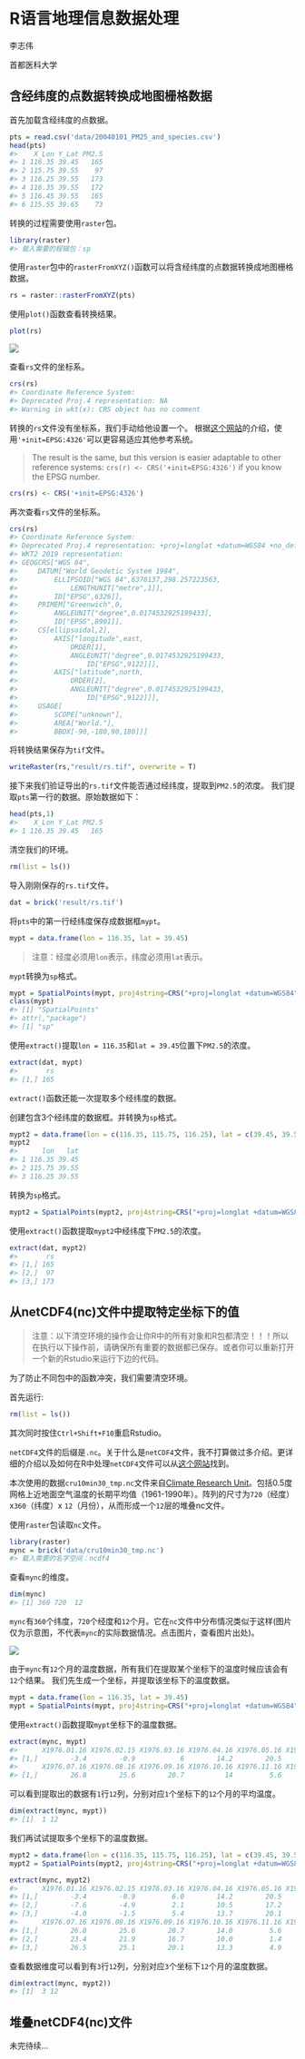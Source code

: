 
<!-- README.md is generated from README.Rmd. Please edit that file -->

# R语言地理信息数据处理

李志伟

首都医科大学

## 含经纬度的点数据转换成地图栅格数据

首先加载含经纬度的点数据。

``` r
pts = read.csv('data/20040101_PM25_and_species.csv')
head(pts)
#>    X_Lon Y_Lat PM2.5
#> 1 116.35 39.45   165
#> 2 115.75 39.55    97
#> 3 116.25 39.55   173
#> 4 116.35 39.55   172
#> 5 116.45 39.55   165
#> 6 115.55 39.65    73
```

转换的过程需要使用`raster`包。

``` r
library(raster)
#> 载入需要的程辑包：sp
```

使用`raster`包中的`rasterFromXYZ()`函数可以将含经纬度的点数据转换成地图栅格数据。

``` r
rs = raster::rasterFromXYZ(pts)
```

使用`plot()`函数查看转换结果。

``` r
plot(rs)
```

![](README_files/figure-gfm/unnamed-chunk-5-1.png)<!-- -->

查看`rs`文件的坐标系。

``` r
crs(rs)
#> Coordinate Reference System:
#> Deprecated Proj.4 representation: NA
#> Warning in wkt(x): CRS object has no comment
```

转换的`rs`文件没有坐标系，我们手动给他设置一个。
根据[这个网站](https://gis.stackexchange.com/questions/111226/how-to-assign-crs-to-rasterlayer-in-r)的介绍，使用`'+init=EPSG:4326'`可以更容易适应其他参考系统。

> The result is the same, but this version is easier adaptable to other
> reference systems: `crs(r) <- CRS('+init=EPSG:4326')` if you know the
> EPSG number.

``` r
crs(rs) <- CRS('+init=EPSG:4326')
```

再次查看`rs`文件的坐标系。

``` r
crs(rs)
#> Coordinate Reference System:
#> Deprecated Proj.4 representation: +proj=longlat +datum=WGS84 +no_defs 
#> WKT2 2019 representation:
#> GEOGCRS["WGS 84",
#>     DATUM["World Geodetic System 1984",
#>         ELLIPSOID["WGS 84",6378137,298.257223563,
#>             LENGTHUNIT["metre",1]],
#>         ID["EPSG",6326]],
#>     PRIMEM["Greenwich",0,
#>         ANGLEUNIT["degree",0.0174532925199433],
#>         ID["EPSG",8901]],
#>     CS[ellipsoidal,2],
#>         AXIS["longitude",east,
#>             ORDER[1],
#>             ANGLEUNIT["degree",0.0174532925199433,
#>                 ID["EPSG",9122]]],
#>         AXIS["latitude",north,
#>             ORDER[2],
#>             ANGLEUNIT["degree",0.0174532925199433,
#>                 ID["EPSG",9122]]],
#>     USAGE[
#>         SCOPE["unknown"],
#>         AREA["World."],
#>         BBOX[-90,-180,90,180]]]
```

将转换结果保存为`tif`文件。

``` r
writeRaster(rs,"result/rs.tif", overwrite = T)
```

接下来我们验证导出的`rs.tif`文件能否通过经纬度，提取到`PM2.5`的浓度。
我们提取`pts`第一行的数据。原始数据如下：

``` r
head(pts,1)
#>    X_Lon Y_Lat PM2.5
#> 1 116.35 39.45   165
```

清空我们的环境。

``` r
rm(list = ls())
```

导入刚刚保存的`rs.tif`文件。

``` r
dat = brick('result/rs.tif')
```

将`pts`中的第一行经纬度保存成数据框`mypt`。

``` r
mypt = data.frame(lon = 116.35, lat = 39.45)
```

> 注意：经度必须用`lon`表示，纬度必须用`lat`表示。

`mypt`转换为`sp`格式。

``` r
mypt = SpatialPoints(mypt, proj4string=CRS("+proj=longlat +datum=WGS84"))
class(mypt)
#> [1] "SpatialPoints"
#> attr(,"package")
#> [1] "sp"
```

使用`extract()`提取`lon = 116.35`和`lat = 39.45`位置下`PM2.5`的浓度。

``` r
extract(dat, mypt)
#>       rs
#> [1,] 165
```

`extract()`函数还能一次提取多个经纬度的数据。

创建包含3个经纬度的数据框。并转换为`sp`格式。

``` r
mypt2 = data.frame(lon = c(116.35, 115.75, 116.25), lat = c(39.45, 39.55, 39.55))
mypt2
#>      lon   lat
#> 1 116.35 39.45
#> 2 115.75 39.55
#> 3 116.25 39.55
```

转换为`sp`格式。

``` r
mypt2 = SpatialPoints(mypt2, proj4string=CRS("+proj=longlat +datum=WGS84"))
```

使用`extract()`函数提取`mypt2`中经纬度下`PM2.5`的浓度。

``` r
extract(dat, mypt2)
#>       rs
#> [1,] 165
#> [2,]  97
#> [3,] 173
```

## 从netCDF4(nc)文件中提取特定坐标下的值

> 注意：以下清空环境的操作会让你R中的所有对象和R包都清空！！！所以在执行以下操作前，请确保所有重要的数据都已保存。或者你可以重新打开一个新的Rstudio来运行下边的代码。

为了防止不同包中的函数冲突，我们需要清空环境。

首先运行:

``` r
rm(list = ls())
```

其次同时按住`Ctrl+Shift+F10`重启Rstudio。

`netCDF4`文件的后缀是`.nc`。关于什么是`netCDF4`文件，我不打算做过多介绍。更详细的介绍以及如何在R中处理`netCDF4`文件可以从[这个网站](https://pjbartlein.github.io/REarthSysSci/netCDF.html)找到。

本次使用的数据`cru10min30_tmp.nc`文件来自[Climate Research
Unit](http://www.cru.uea.ac.uk/data)。包括0.5度网格上近地面空气温度的长期平均值（1961-1990年）。阵列的尺寸为`720`（经度）x`360`（纬度）x
`12`（月份），从而形成一个`12`层的堆叠nc文件。

使用`raster`包读取`nc`文件。

``` r
library(raster)
mync = brick('data/cru10min30_tmp.nc')
#> 载入需要的名字空间：ncdf4
```

查看`mync`的维度。

``` r
dim(mync)
#> [1] 360 720  12
```

`mync`有`360`个纬度，`720`个经度和`12`个月。它在`nc`文件中分布情况类似于这样(图片仅为示意图，不代表`mync`的实际数据情况。点击图片，查看图片出处)。

[![](images/nc维度示意图.png)](https://towardsdatascience.com/how-to-crack-open-netcdf-files-in-r-and-extract-data-as-time-series-24107b70dcd)

由于`mync`有`12`个月的温度数据，所有我们在提取某个坐标下的温度时候应该会有`12`个结果。
我们先生成一个坐标，并提取该坐标下的温度数据。

``` r
mypt = data.frame(lon = 116.35, lat = 39.45)
mypt = SpatialPoints(mypt, proj4string=CRS("+proj=longlat +datum=WGS84")) # 将mypt转换为sp
```

使用`extract()`函数提取`mypt`坐标下的温度数据。

``` r
extract(mync, mypt)
#>      X1976.01.16 X1976.02.15 X1976.03.16 X1976.04.16 X1976.05.16 X1976.06.16
#> [1,]        -3.4        -0.9           6        14.2        20.5          25
#>      X1976.07.16 X1976.08.16 X1976.09.16 X1976.10.16 X1976.11.16 X1976.12.16
#> [1,]        26.8        25.6        20.7          14         5.6        -1.3
```

可以看到提取出的数据有`1`行`12`列，分别对应`1`个坐标下的`12`个月的平均温度。

``` r
dim(extract(mync, mypt))
#> [1]  1 12
```

我们再试试提取多个坐标下的温度数据。

``` r
mypt2 = data.frame(lon = c(116.35, 115.75, 116.25), lat = c(39.45, 39.55, 39.55))
mypt2 = SpatialPoints(mypt2, proj4string=CRS("+proj=longlat +datum=WGS84")) # 将mypt2转换为sp

extract(mync, mypt2)
#>      X1976.01.16 X1976.02.15 X1976.03.16 X1976.04.16 X1976.05.16 X1976.06.16
#> [1,]        -3.4        -0.9         6.0        14.2        20.5        25.0
#> [2,]        -7.6        -4.9         2.1        10.5        17.2        21.4
#> [3,]        -4.0        -1.5         5.4        13.7        20.1        24.5
#>      X1976.07.16 X1976.08.16 X1976.09.16 X1976.10.16 X1976.11.16 X1976.12.16
#> [1,]        26.8        25.6        20.7        14.0         5.6        -1.3
#> [2,]        23.4        21.9        16.7        10.0         1.4        -5.5
#> [3,]        26.5        25.1        20.1        13.3         4.9        -1.9
```

查看数据维度可以看到有`3`行`12`列，分别对应`3`个坐标下`12`个月的温度数据。

``` r
dim(extract(mync, mypt2))
#> [1]  3 12
```

## 堆叠netCDF4(nc)文件

未完待续…
